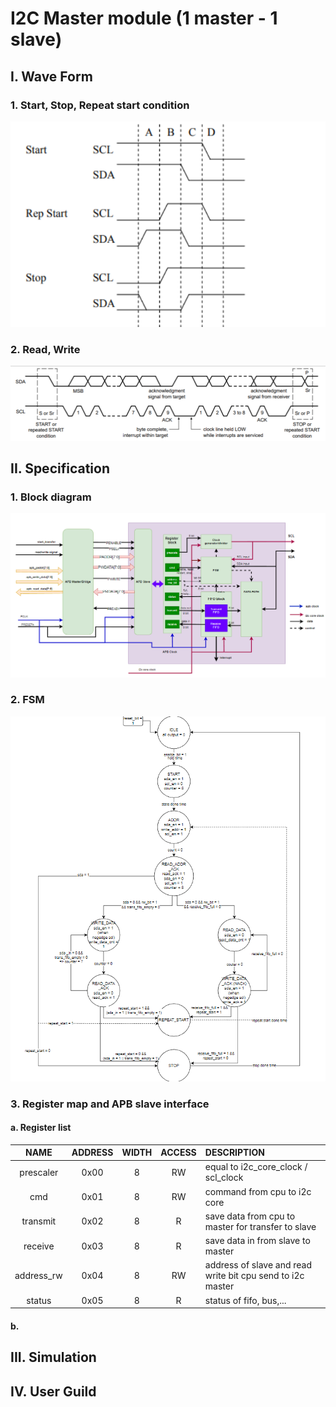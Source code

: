 # I2C Master module (1 master - 1 slave)
## I. Wave Form 
### 1. Start, Stop, Repeat start condition
![condition wave](/Spec_condition.png)
### 2. Read, Write
![Read/Write wave](/Read_write_wave.png)
## II. Specification
### 1. Block diagram
![Master block diagram](/master%20_lock.png)
### 2. FSM
![FSM Master](/fsm_master.png)
### 3. Register map and APB slave interface
#### a. Register list
|NAME|ADDRESS|WIDTH|ACCESS|DESCRIPTION|
|:----:|:---:|:---:|:----:|:------|
|prescaler|0x00|8|RW|equal to i2c_core_clock / scl_clock| 
|cmd|0x01|8|RW|command from cpu to i2c core|
|transmit|0x02|8|R|save data from cpu to master for transfer to slave|
|receive|0x03|8|R|save data in from slave to master|
|address_rw|0x04|8|RW|address of slave and read write bit cpu send to i2c master|
|status|0x05|8|R|status of fifo, bus,...| 
#### b. 
## III. Simulation
## IV. User Guild


